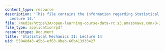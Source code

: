 ```yaml
---
content_type: resource
description: 'This file contains the information regarding Statistical Mechanics II:
  Lecture 14.'
file: /media/https%3A/open-learning-course-data-rc.s3.amazonaws.com/8-334-statistical-mechanics-ii-statistical-physics-of-fields-spring-2014/55848d4345b6ef638beb66b413933427_MIT8_334S14_Lec14.pdf
file_type: application/pdf
resourcetype: Document
title: 'Statistical Mechanics II: Lecture 14'
uid: 55848d43-45b6-ef63-8beb-66b413933427
---
```

